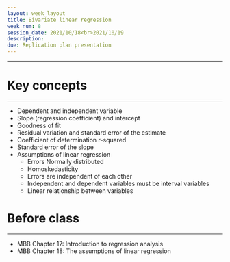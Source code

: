 ```yaml
---
layout: week_layout
title: Bivariate linear regression
week_num: 8
session_date: 2021/10/18<br>2021/10/19
description:
due: Replication plan presentation
---
```


---
# Key concepts
---

- Dependent and independent variable
- Slope (regression coefficient) and intercept
- Goodness of fit
- Residual variation and standard error of the estimate
- Coefficient of determination r-squared
- Standard error of the slope
- Assumptions of linear regression
   - Errors Normally distributed
   - Homoskedasticity
   - Errors are independent of each other
   - Independent and dependent variables must be interval variables
   - Linear relationship between variables

# Before class
---

- MBB Chapter 17: Introduction to regression analysis
- MBB Chapter 18: The assumptions of linear regression
